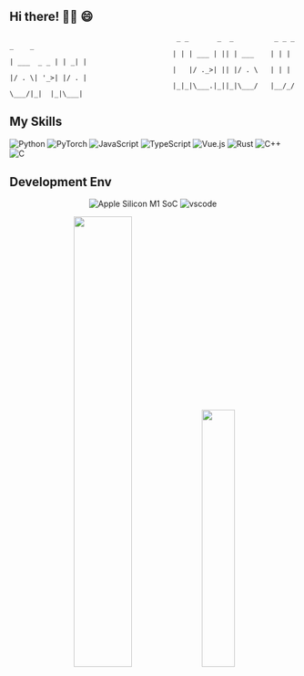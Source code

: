 ## Hi there! 👋👋  😄  

```text  
                                         _ _       _  _          _ _ _            _    _ 
                                        | | | ___ | || | ___    | | | | ___  _ _ | | _| |
                                        |   |/ ._>| || |/ . \   | | | |/ . \| '_>| |/ . |
                                        |_|_|\___.|_||_|\___/   |__/_/ \___/|_|  |_|\___|
```
My Skills
---
<p align="left">
  <img alt="Python" src="https://img.shields.io/badge/Python-3572a5?style=flat-square&logo=python&logoColor=white">
  <img alt="PyTorch" src="https://img.shields.io/badge/PyTorch-ee4c2c?style=flat-square&logo=pytorch&logoColor=white">
  <img alt="JavaScript" src="https://img.shields.io/badge/JavaScript-000000?style=flat-square&logo=javascript">
  <img alt="TypeScript" src="https://img.shields.io/badge/TypeScript-1a0dab?style=flat-square&logo=typescript">
  <img alt="Vue.js" src="https://img.shields.io/badge/Vue.js-007777?style=flat-square&logo=vue.js">
  <img alt="Rust" src="https://img.shields.io/badge/Rust-bc8362?style=flat-square&logo=rust">
  <img alt="C++" src="https://img.shields.io/badge/C++-f34b7d?style=flat-square&logo=c%2b%2b">
  <img alt="C" src="https://img.shields.io/badge/C-555555?style=flat-square&logo=c">
</p>

Development Env
---
<p align="center">
  <img alt="Apple Silicon M1 SoC" src="https://img.shields.io/badge/macOS(M1)-e03a3a?style=flat-square&logo=apple&logoColor=white">
  <img alt="vscode" src="https://img.shields.io/badge/VSCode-3860c4?style=flat-square&logo=visual-studio-code&logoColor=white">
</p>


<p align="center"><img width=45% src="https://github-readme-stats.vercel.app/api?username=upupGuan&theme=tokyonight&show_icons=true"> <img width=34% src="https://github-readme-stats.vercel.app/api/top-langs/?username=upupGuan&hide_border=true&theme=tokyonight&hide=TeX&layout=compact"></p>

<!--
**upupGuan/upupGuan** is a ✨ _special_ ✨ repository because its `README.md` (this file) appears on your GitHub profile.

Here are some ideas to get you started:

- 🔭 I’m currently working on ...
- 🌱 I’m currently learning ...
- 👯 I’m looking to collaborate on ...
- 🤔 I’m looking for help with ...
- 💬 Ask me about ...
- 📫 How to reach me: ...
- 😄 Pronouns: ...
- ⚡ Fun fact: ...
-->
